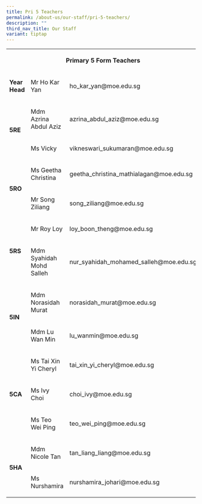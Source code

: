 ```yaml
---
title: Pri 5 Teachers
permalink: /about-us/our-staff/pri-5-teachers/
description: ""
third_nav_title: Our Staff
variant: tiptap
---
```

<table style="minWidth: 75px">
<colgroup>
<col>
<col>
<col>
</colgroup>
<tbody>
<tr>
<th rowspan="1" colspan="3">
<p>Primary 5 Form Teachers</p>
</th>
</tr>
<tr>
<td rowspan="1" colspan="1">
<p><strong>Year Head</strong>
</p>
</td>
<td rowspan="1" colspan="1">
<p>Mr Ho Kar Yan</p>
</td>
<td rowspan="1" colspan="1">
<p>ho_kar_yan@moe.edu.sg</p>
</td>
</tr>
<tr>
<td rowspan="2" colspan="1">
<p><strong>5RE</strong>
</p>
</td>
<td rowspan="1" colspan="1">
<p>Mdm Azrina Abdul Aziz</p>
</td>
<td rowspan="1" colspan="1">
<p>azrina_abdul_aziz@moe.edu.sg</p>
</td>
</tr>
<tr>
<td rowspan="1" colspan="1">
<p>Ms Vicky</p>
</td>
<td rowspan="1" colspan="1">
<p>vikneswari_sukumaran@moe.edu.sg</p>
</td>
</tr>
<tr>
<td rowspan="2" colspan="1">
<p><strong>5RO</strong>
</p>
</td>
<td rowspan="1" colspan="1">
<p>Ms Geetha Christina</p>
</td>
<td rowspan="1" colspan="1">
<p>geetha_christina_mathialagan@moe.edu.sg</p>
</td>
</tr>
<tr>
<td rowspan="1" colspan="1">
<p>Mr Song Ziliang</p>
</td>
<td rowspan="1" colspan="1">
<p>song_ziliang@moe.edu.sg</p>
</td>
</tr>
<tr>
<td rowspan="2" colspan="1">
<p><strong>5RS</strong>
</p>
</td>
<td rowspan="1" colspan="1">
<p>Mr Roy Loy</p>
</td>
<td rowspan="1" colspan="1">
<p>loy_boon_theng@moe.edu.sg</p>
</td>
</tr>
<tr>
<td rowspan="1" colspan="1">
<p>Mdm Syahidah Mohd Salleh</p>
</td>
<td rowspan="1" colspan="1">
<p>nur_syahidah_mohamed_salleh@moe.edu.sg</p>
</td>
</tr>
<tr>
<td rowspan="2" colspan="1">
<p><strong>5IN</strong>
</p>
</td>
<td rowspan="1" colspan="1">
<p>Mdm Norasidah Murat</p>
</td>
<td rowspan="1" colspan="1">
<p>norasidah_murat@moe.edu.sg</p>
</td>
</tr>
<tr>
<td rowspan="1" colspan="1">
<p>Mdm Lu Wan Min</p>
</td>
<td rowspan="1" colspan="1">
<p>lu_wanmin@moe.edu.sg</p>
</td>
</tr>
<tr>
<td rowspan="3" colspan="1">
<p><strong>5CA</strong>
</p>
</td>
<td rowspan="1" colspan="1">
<p>Ms Tai Xin Yi Cheryl</p>
</td>
<td rowspan="1" colspan="1">
<p>tai_xin_yi_cheryl@moe.edu.sg</p>
</td>
</tr>
<tr>
<td rowspan="1" colspan="1">
<p>Ms Ivy Choi</p>
</td>
<td rowspan="1" colspan="1">
<p>choi_ivy@moe.edu.sg</p>
</td>
</tr>
<tr>
<td rowspan="1" colspan="1">
<p>Ms Teo Wei Ping</p>
</td>
<td rowspan="1" colspan="1">
<p>teo_wei_ping@moe.edu.sg</p>
</td>
</tr>
<tr>
<td rowspan="2" colspan="1">
<p><strong>5HA</strong>
</p>
</td>
<td rowspan="1" colspan="1">
<p>Mdm Nicole Tan</p>
</td>
<td rowspan="1" colspan="1">
<p>tan_liang_liang@moe.edu.sg</p>
</td>
</tr>
<tr>
<td rowspan="1" colspan="1">
<p>Ms Nurshamira</p>
</td>
<td rowspan="1" colspan="1">
<p>nurshamira_johari@moe.edu.sg</p>
</td>
</tr>
</tbody>
</table>
<p></p>